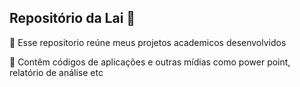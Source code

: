 ## Repositório da Lai 🍰

🦊 Esse repositorio reúne meus projetos academicos desenvolvidos 

🐞 Contêm códigos de aplicações e outras mídias como power point, relatório de análise etc 
